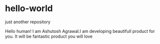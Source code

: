 # hello-world
just another repository


Hello human!
I am Ashutosh Agrawal.I am developing beautifull product for you.
It will be fantastic product you will love
